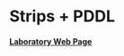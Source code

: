 # Strips + PDDL
#### [Laboratory Web Page](https://ai.ia.agh.edu.pl/wiki/en:dydaktyka:planning:pddl)
